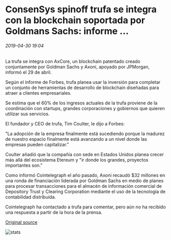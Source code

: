 # ConsenSys spinoff trufa se integra con la blockchain soportada por Goldmans Sachs: informe ...

###### 2019-04-30 19:04

La trufa se integra con AxCore, un blockchain patentado creado conjuntamente por Goldman Sachs y Axoni, apoyado por JPMorgan, informó el 29 de abril.

Según el informe de Forbes, trufa planea usar la inversión para completar un conjunto de herramientas de desarrollo de blockchain diseñadas para atraer a clientes empresariales.

Se estima que el 60% de los ingresos actuales de la trufa proviene de la coordinación con startups, grandes corporaciones y gobiernos que quieren utilizar sus servicios.

El fundador y CEO de trufa, Tim Coulter, le dijo a Forbes:

"La adopción de la empresa finalmente está sucediendo porque la madurez de nuestro espacio finalmente está avanzando a un nivel donde las empresas pueden capitalizar."

Coulter añadió que la compañía con sede en Estados Unidos planea crecer más allá del ecosistema Etereum y "ir donde los grandes, proyectos importantes son."

Como informó Cointelegraph el año pasado, Axoni recaudó $32 millones en una ronda de financiación liderada por Goldman Sachs en medio de planes para procesar transacciones para el almacén de información comercial de Depository Trust y Clearing Corporation mediante el uso de la tecnología de contabilidad distribuida.

Cointelegraph ha contactado a trufa para comentar, pero aún no ha recibido una respuesta a partir de la hora de la prensa.

[Original source](https://cointelegraph.com/news/consensys-spinoff-truffle-integrates-with-goldmans-sachs-supported-blockchain-report)

![stats](https://c.statcounter.com/11760860/0/a89fa40b/1/ "stats")